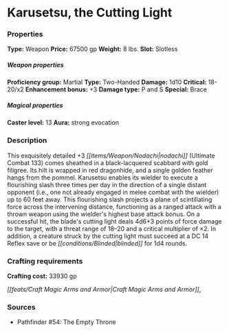 ﻿---
Title: "Karusetsu, the Cutting Light"
Type: "Weapon"
Price: "67500 gp"
Weight: "8 lbs."
Slot: "Slotless"
Proficiency group: "Martial"
Weapon properties Type: "Two-Handed"
Damage: "1d10"
Critical: "18-20/x2"
Enhancement bonus: "+3"
Damage type: "P and S"
Special: "Brace"
Caster level: "13"
Aura: "strong evocation"
Description: |
  "This exquisitely detailed _+3 nodachi_ (_Ultimate Combat_ 133) comes sheathed in a black-lacquered scabbard with gold filigree. Its hilt is wrapped in red dragonhide, and a single golden feather hangs from the pommel. _Karusetsu_ enables its wielder to execute a flourishing slash three times per day in the direction of a single distant opponent (i.e., one not already engaged in melee combat with the wielder) up to 60 feet away. This flourishing slash projects a plane of scintillating force across the intervening distance, functioning as a ranged attack with a thrown weapon using the wielder's highest base attack bonus. On a successful hit, the blade's cutting light deals 4d6+3 points of force damage to the target, with a threat range of 18–20 and a critical multiplier of ×2. In addition, a creature struck by the cutting light must succeed at a DC 14 Reflex save or be blinded for 1d4 rounds."
Crafting cost: "33930 gp"
Sources: "['Pathfinder #54: The Empty Throne']"
---

# Karusetsu, the Cutting Light

### Properties

**Type:** Weapon **Price:** 67500 gp **Weight:** 8 lbs. **Slot:** Slotless

##### Weapon properties

**Proficiency group:** Martial **Type:** Two-Handed **Damage:** 1d10 **Critical:** 18-20/x2 **Enhancement bonus:** +3 **Damage type:** P and S **Special:** Brace

##### Magical properties

**Caster level:** 13 **Aura:** strong evocation

### Description

This exquisitely detailed +3 _[[items/Weapon/Nodachi|nodachi]]_ (Ultimate Combat 133) comes sheathed in a black-lacquered scabbard with gold filigree. Its hilt is wrapped in red dragonhide, and a single golden feather hangs from the pommel. Karusetsu enables its wielder to execute a flourishing slash three times per day in the direction of a single distant opponent (i.e., one not already engaged in melee combat with the wielder) up to 60 feet away. This flourishing slash projects a plane of scintillating force across the intervening distance, functioning as a ranged attack with a thrown weapon using the wielder's highest base attack bonus. On a successful hit, the blade's cutting light deals 4d6+3 points of force damage to the target, with a threat range of 18–20 and a critical multiplier of ×2. In addition, a creature struck by the cutting light must succeed at a DC 14 Reflex save or be _[[conditions/Blinded|blinded]]_ for 1d4 rounds.

### Crafting requirements

**Crafting cost:** 33930 gp

_[[feats/Craft Magic Arms and Armor|Craft Magic Arms and Armor]]_,

### Sources

* Pathfinder #54: The Empty Throne